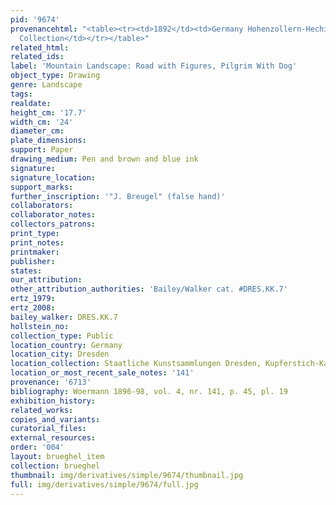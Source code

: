 ```yaml
---
pid: '9674'
provenancehtml: "<table><tr><td>1892</td><td>Germany Hohenzollern-Hechingen</td><td>Hohenzollern-Hechingen
  Collection</td></tr></table>"
related_html:
related_ids:
label: 'Mountain Landscape: Road with Figures, Pilgrim With Dog'
object_type: Drawing
genre: Landscape
tags:
realdate:
height_cm: '17.7'
width_cm: '24'
diameter_cm:
plate_dimensions:
support: Paper
drawing_medium: Pen and brown and blue ink
signature:
signature_location:
support_marks:
further_inscription: '"J. Breugel" (false hand)'
collaborators:
collaborator_notes:
collectors_patrons:
print_type:
print_notes:
printmaker:
publisher:
states:
our_attribution:
other_attribution_authorities: 'Bailey/Walker cat. #DRES.KK.7'
ertz_1979:
ertz_2008:
bailey_walker: DRES.KK.7
hollstein_no:
collection_type: Public
location_country: Germany
location_city: Dresden
location_collection: Staatliche Kunstsammlungen Dresden, Kupferstich-Kabinett
location_or_most_recent_sale_notes: '141'
provenance: '6713'
bibliography: Woermann 1896-98, vol. 4, nr. 141, p. 45, pl. 19
exhibition_history:
related_works:
copies_and_variants:
curatorial_files:
external_resources:
order: '004'
layout: brueghel_item
collection: brueghel
thumbnail: img/derivatives/simple/9674/thumbnail.jpg
full: img/derivatives/simple/9674/full.jpg
---
```

